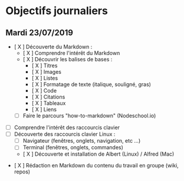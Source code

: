 # Objectifs journaliers

## Mardi 23/07/2019

* [ X ] Découverte du Markdown : 
  * [ X ] Comprendre l'intérêt du Markdown
  * [ X ] Découvrir les balises de bases : 
    * [ X ] Titres
    * [ X ] Images
    * [ X ] Listes
    * [ X ] Formatage de texte (italique, souligné, gras)
    * [ X ] Code
    * [ X ] Citations
    * [ X ] Tableaux
    * [ X ] Liens
  * [  ] Faire le parcours "how-to-markdown" (Nodeschool.io)
* [  ] Comprendre l'intérêt des raccourcis clavier
* [  ] Découverte des raccourcis clavier Linux : 
  * [  ] Navigateur (fenêtres, onglets, navigation, etc …)
  * [  ] Terminal (fenêtres, onglets, commandes)
  * [ X ] Découverte et installation de Albert (Linux) / Alfred (Mac)
* [ X ] Rédaction en Markdown du contenu du travail en groupe (wiki, repos)
